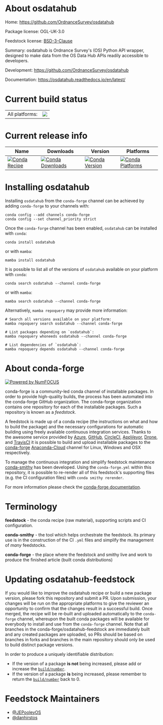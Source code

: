 About osdatahub
===============

Home: https://github.com/OrdnanceSurvey/osdatahub

Package license: OGL-UK-3.0

Feedstock license: [BSD-3-Clause](https://github.com/conda-forge/osdatahub-feedstock/blob/main/LICENSE.txt)

Summary: osdatahub is Ordnance Survey's (OS) Python API wrapper, designed to make data from the OS Data Hub APIs readily accessible to developers.

Development: https://github.com/OrdnanceSurvey/osdatahub

Documentation: https://osdatahub.readthedocs.io/en/latest/

Current build status
====================


<table><tr><td>All platforms:</td>
    <td>
      <a href="https://dev.azure.com/conda-forge/feedstock-builds/_build/latest?definitionId=16073&branchName=main">
        <img src="https://dev.azure.com/conda-forge/feedstock-builds/_apis/build/status/osdatahub-feedstock?branchName=main">
      </a>
    </td>
  </tr>
</table>

Current release info
====================

| Name | Downloads | Version | Platforms |
| --- | --- | --- | --- |
| [![Conda Recipe](https://img.shields.io/badge/recipe-osdatahub-green.svg)](https://anaconda.org/conda-forge/osdatahub) | [![Conda Downloads](https://img.shields.io/conda/dn/conda-forge/osdatahub.svg)](https://anaconda.org/conda-forge/osdatahub) | [![Conda Version](https://img.shields.io/conda/vn/conda-forge/osdatahub.svg)](https://anaconda.org/conda-forge/osdatahub) | [![Conda Platforms](https://img.shields.io/conda/pn/conda-forge/osdatahub.svg)](https://anaconda.org/conda-forge/osdatahub) |

Installing osdatahub
====================

Installing `osdatahub` from the `conda-forge` channel can be achieved by adding `conda-forge` to your channels with:

```
conda config --add channels conda-forge
conda config --set channel_priority strict
```

Once the `conda-forge` channel has been enabled, `osdatahub` can be installed with `conda`:

```
conda install osdatahub
```

or with `mamba`:

```
mamba install osdatahub
```

It is possible to list all of the versions of `osdatahub` available on your platform with `conda`:

```
conda search osdatahub --channel conda-forge
```

or with `mamba`:

```
mamba search osdatahub --channel conda-forge
```

Alternatively, `mamba repoquery` may provide more information:

```
# Search all versions available on your platform:
mamba repoquery search osdatahub --channel conda-forge

# List packages depending on `osdatahub`:
mamba repoquery whoneeds osdatahub --channel conda-forge

# List dependencies of `osdatahub`:
mamba repoquery depends osdatahub --channel conda-forge
```


About conda-forge
=================

[![Powered by
NumFOCUS](https://img.shields.io/badge/powered%20by-NumFOCUS-orange.svg?style=flat&colorA=E1523D&colorB=007D8A)](https://numfocus.org)

conda-forge is a community-led conda channel of installable packages.
In order to provide high-quality builds, the process has been automated into the
conda-forge GitHub organization. The conda-forge organization contains one repository
for each of the installable packages. Such a repository is known as a *feedstock*.

A feedstock is made up of a conda recipe (the instructions on what and how to build
the package) and the necessary configurations for automatic building using freely
available continuous integration services. Thanks to the awesome service provided by
[Azure](https://azure.microsoft.com/en-us/services/devops/), [GitHub](https://github.com/),
[CircleCI](https://circleci.com/), [AppVeyor](https://www.appveyor.com/),
[Drone](https://cloud.drone.io/welcome), and [TravisCI](https://travis-ci.com/)
it is possible to build and upload installable packages to the
[conda-forge](https://anaconda.org/conda-forge) [Anaconda-Cloud](https://anaconda.org/)
channel for Linux, Windows and OSX respectively.

To manage the continuous integration and simplify feedstock maintenance
[conda-smithy](https://github.com/conda-forge/conda-smithy) has been developed.
Using the ``conda-forge.yml`` within this repository, it is possible to re-render all of
this feedstock's supporting files (e.g. the CI configuration files) with ``conda smithy rerender``.

For more information please check the [conda-forge documentation](https://conda-forge.org/docs/).

Terminology
===========

**feedstock** - the conda recipe (raw material), supporting scripts and CI configuration.

**conda-smithy** - the tool which helps orchestrate the feedstock.
                   Its primary use is in the construction of the CI ``.yml`` files
                   and simplify the management of *many* feedstocks.

**conda-forge** - the place where the feedstock and smithy live and work to
                  produce the finished article (built conda distributions)


Updating osdatahub-feedstock
============================

If you would like to improve the osdatahub recipe or build a new
package version, please fork this repository and submit a PR. Upon submission,
your changes will be run on the appropriate platforms to give the reviewer an
opportunity to confirm that the changes result in a successful build. Once
merged, the recipe will be re-built and uploaded automatically to the
`conda-forge` channel, whereupon the built conda packages will be available for
everybody to install and use from the `conda-forge` channel.
Note that all branches in the conda-forge/osdatahub-feedstock are
immediately built and any created packages are uploaded, so PRs should be based
on branches in forks and branches in the main repository should only be used to
build distinct package versions.

In order to produce a uniquely identifiable distribution:
 * If the version of a package **is not** being increased, please add or increase
   the [``build/number``](https://docs.conda.io/projects/conda-build/en/latest/resources/define-metadata.html#build-number-and-string).
 * If the version of a package **is** being increased, please remember to return
   the [``build/number``](https://docs.conda.io/projects/conda-build/en/latest/resources/define-metadata.html#build-number-and-string)
   back to 0.

Feedstock Maintainers
=====================

* [@JEPooleyOS](https://github.com/JEPooleyOS/)
* [@danhirstos](https://github.com/danhirstos/)

